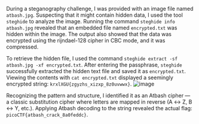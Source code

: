 During a steganography challenge, I was provided with an image file named `atbash.jpg`. Suspecting that it might contain hidden data, I used the tool `steghide` to analyze the image. Running the command `steghide info atbash.jpg` revealed that an embedded file named `encrypted.txt` was hidden within the image. The output also showed that the data was encrypted using the rijndael-128 cipher in CBC mode, and it was compressed.

To retrieve the hidden file, I used the command `steghide extract -sf atbash.jpg -xf encrypted.txt`. After entering the passphrase, `steghide` successfully extracted the hidden text file and saved it as `encrypted.txt`. Viewing the contents with `cat encrypted.txt` displayed a seemingly encrypted string: `krxlXGU{zgyzhs_xizxp_8z0uvwwx}`.
![image](https://github.com/user-attachments/assets/e287030f-1f5d-402d-8297-88b268770dbf)

Recognizing the pattern and structure, I identified it as an Atbash cipher — a classic substitution cipher where letters are mapped in reverse (A ↔ Z, B ↔ Y, etc.). Applying Atbash decoding to the string revealed the actual flag: `picoCTF{atbash_crack_8a0feddc}`.




